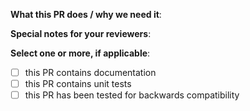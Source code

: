 <!--  Thanks for sending a pull request!  Here are some tips for you:
1. If this PR closes another issue, add 'closes #<issue number>' somewhere in the PR summary. GitHub will automatically close that issue when this PR gets merged. Alternatively, adding 'refs #<issue number>' will not close the issue, but help provide the reviewer more context.-->

**What this PR does / why we need it**:

**Special notes for your reviewers**:

**Select one or more, if applicable**:
- [ ] this PR contains documentation
- [ ] this PR contains unit tests
- [ ] this PR has been tested for backwards compatibility